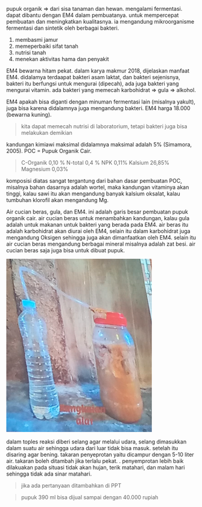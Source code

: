 pupuk organik => dari sisa tanaman dan hewan. mengalami fermentasi. dapat dibantu dengan EM4 dalam pembuatanya. untuk mempercepat pembuatan dan meningkatkan kualitasnya. ia mengandung mikroorganisme fermentasi dan sintetik oleh berbagai bakteri. 

1. membasmi jamur
2. memeperbaiki sifat tanah
3. nutrisi tanah
4. menekan aktivitas hama dan penyakit

EM4 bewarna hitam pekat. dalam karya makmur 2018, dijelaskan manfaat EM4. didalamya terdaapat bakteri asam laktat, dan bakteri sejenisnya, bakteri itu berfungsi untuk mengurai (dipecah), ada juga bakteri yang mengurai vitamin. ada bakteri yang memecah karbohidrat => gula => alkohol. 

EM4 apakah bisa diganti dengan minuman fermentasi lain (misalnya yakult), juga bisa karena didalamnya juga mengandung bakteri. EM4 harga 18.000 (bewarna kuning). 

> kita dapat memecah nutrisi di laboratorium, tetapi bakteri juga bisa melakukan demikian

kandungan kimiawi maksimal didalamnya maksimal adalah 5% (Simamora, 2005). POC = Pupuk Organik Cair. 

>C-Organik 0,10 %
>N-total 0,4 %
>NPK 0,11%
>Kalsium 26,85%
>Magnesium 0,03%

komposisi diatas sangat tergantung dari bahan dasar pembuatan POC, misalnya bahan dasarnya adalah wortel, maka kandungan vitaminya akan tinggi, kalau sawi itu akan mengandung banyak kalsium oksalat, kalau tumbuhan klorofil akan mengandung Mg. 


Air cucian beras, gula, dan EM4. ini adalah garis besar pembuatan pupuk organik cair. air cucian beras untuk menambahkan kandungan, kalau gula adalah untuk makanan untuk bakteri yang berada pada EM4. air beras itu adalah karbohidrat akan diurai oleh EM4, selain itu dalam karbohidrat juga mengandung Oksigen sehingga juga akan dimanfaatkan oleh EM4. selain itu air cucian beras mengandung berbagai mineral misalnya adalah zat besi. air cucian beras saja juga bisa untuk dibuat pupuk.  

![7f506d05c899e6ba972ed0b0d2713352.png](../../../../_resources/7f506d05c899e6ba972ed0b0d2713352.png)

dalam toples reaksi diberi selang agar melalui udara, selang dimasukkan dalam suatu air sehingga udara dari luar tidak bisa masuk. setelah itu disaring agar bening. takaran penyeprotan yaitu dicampur dengan 5-10 liter air. takaran boleh ditambah jika terlalu pekat. . penyemprotan lebih baik dilakuakan pada situasi tidak akan hujan, terik matahari, dan malam hari sehingga tidak ada sinar matahari. 

> jika ada pertanyaan ditambahkan di PPT

> pupuk 390 ml bisa dijual sampai dengan 40.000 rupiah

